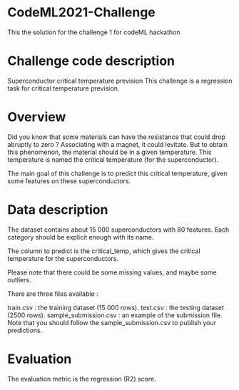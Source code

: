 # CodeML2021-Challenge
This the solution for the challenge 1 for codeML hackathon
# Challenge code description
Superconductor critical temperature prevision
This challenge is a regression task for critical temperature prevision.

# Overview
Did you know that some materials can have the resistance that could drop abruptly to zero ? Associating with a magnet, it could levitate. But to obtain this phenomenon, the material should be in a given temperature. This temperature is named the critical temperature (for the superconductor).

The main goal of this challenge is to predict this critical temperature, given some features on these superconductors.

# Data description
The dataset contains about 15 000 superconductors with 80 features. Each category should be explicit enough with its name.

The column to predict is the critical_temp, which gives the critical temperature for the superconductors.

Please note that there could be some missing values, and maybe some outliers.

There are three files available :

train.csv : the training dataset (15 000 rows).
test.csv : the testing dataset (2500 rows).
sample_submission.csv : an example of the submission file.
Note that you should follow the sample_submission.csv to publish your predictions.


# Evaluation
The evaluation metric is the regression (R2) score.




